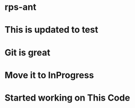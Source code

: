 # rps-ant
# This is updated to test
# Git is great
# Move it to InProgress
# Started working on This Code
